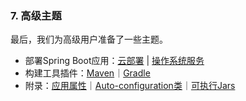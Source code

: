 ### 7. 高级主题

最后，我们为高级用户准备了一些主题。

- 部署Spring Boot应用：[云部署](http://docs.spring.io/spring-boot/docs/current-SNAPSHOT/reference/htmlsingle/#cloud-deployment) | [操作系统服务](http://docs.spring.io/spring-boot/docs/current-SNAPSHOT/reference/htmlsingle/#deployment-service)
- 构建工具插件：[Maven](http://docs.spring.io/spring-boot/docs/current-SNAPSHOT/reference/htmlsingle/#build-tool-plugins-maven-plugin)｜[Gradle](http://docs.spring.io/spring-boot/docs/current-SNAPSHOT/reference/htmlsingle/#build-tool-plugins-gradle-plugin)
- 附录：[应用属性](http://docs.spring.io/spring-boot/docs/current-SNAPSHOT/reference/htmlsingle/#common-application-properties)｜[Auto-configuration类](http://docs.spring.io/spring-boot/docs/current-SNAPSHOT/reference/htmlsingle/#auto-configuration-classes)｜[可执行Jars](http://docs.spring.io/spring-boot/docs/current-SNAPSHOT/reference/htmlsingle/#executable-jar)
